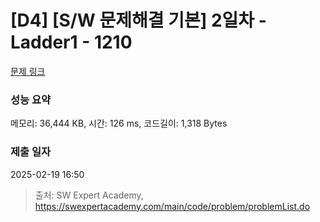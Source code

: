# [D4] [S/W 문제해결 기본] 2일차 - Ladder1 - 1210 

[문제 링크](https://swexpertacademy.com/main/code/problem/problemDetail.do?contestProbId=AV14ABYKADACFAYh) 

### 성능 요약

메모리: 36,444 KB, 시간: 126 ms, 코드길이: 1,318 Bytes

### 제출 일자

2025-02-19 16:50



> 출처: SW Expert Academy, https://swexpertacademy.com/main/code/problem/problemList.do